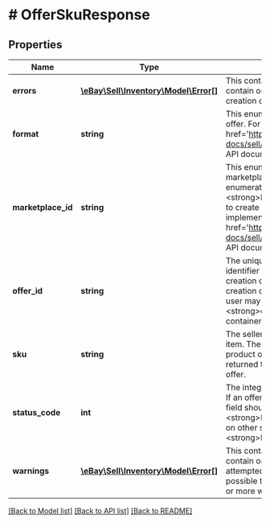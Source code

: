 # # OfferSkuResponse

## Properties

Name | Type | Description | Notes
------------ | ------------- | ------------- | -------------
**errors** | [**\eBay\Sell\Inventory\Model\Error[]**](Error.md) | This container will be returned at the offer level, and will contain one or more errors if any occurred with the attempted creation of the corresponding offer. | [optional]
**format** | **string** | This enumeration value indicates the listing format of the offer. For implementation help, refer to &lt;a href&#x3D;&#39;https://developer.ebay.com/api-docs/sell/inventory/types/slr:FormatTypeEnum&#39;&gt;eBay API documentation&lt;/a&gt; | [optional]
**marketplace_id** | **string** | This enumeration value is the unique identifier of the eBay marketplace for which the offer will be made available. This enumeration value should be the same for all offers since the &lt;strong&gt;bulkCreateOffer&lt;/strong&gt; method can only be used to create offers for one eBay marketplace at a time. For implementation help, refer to &lt;a href&#x3D;&#39;https://developer.ebay.com/api-docs/sell/inventory/types/slr:MarketplaceEnum&#39;&gt;eBay API documentation&lt;/a&gt; | [optional]
**offer_id** | **string** | The unique identifier of the newly-created offer. This identifier should be automatically created by eBay if the creation of the offer was successful. It is not returned if the creation of the offer was not successful. In which case, the user may want to scan the corresponding &lt;strong&gt;errors&lt;/strong&gt; and/or &lt;strong&gt;warnings&lt;/strong&gt; container to see what the issue may be. | [optional]
**sku** | **string** | The seller-defined Stock-Keeping Unit (SKU) of the inventory item. The &lt;strong&gt;sku&lt;/strong&gt; value is required for each product offer that the seller is trying to create, and it is always returned to identified the product that is associated with the offer. | [optional]
**status_code** | **int** | The integer value returned in this field is the http status code. If an offer is created successfully, the value returned in this field should be &lt;code&gt;200&lt;/code&gt;. A user can view the &lt;strong&gt;HTTP status codes&lt;/strong&gt; section for information on other status codes that may be returned with the &lt;strong&gt;bulkCreateOffer&lt;/strong&gt; method. | [optional]
**warnings** | [**\eBay\Sell\Inventory\Model\Error[]**](Error.md) | This container will be returned at the offer level, and will contain one or more warnings if any occurred with the attempted creation of the corresponding offer. Note that it is possible that an offer can be created successfully even if one or more warnings are triggered. | [optional]

[[Back to Model list]](../../README.md#models) [[Back to API list]](../../README.md#endpoints) [[Back to README]](../../README.md)
